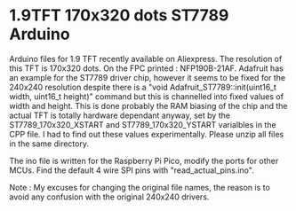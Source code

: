 # 1.9TFT 170x320 dots ST7789 Arduino

Arduino files for 1.9 TFT recently available on Aliexpress. The resolution of this TFT is 170x320 dots. On the FPC printed : NFP190B-21AF.  Adafruit has an example for the ST7789 driver chip, however it seems to be fixed for the 240x240 resolution despite there is a "void Adafruit_ST7789::init(uint16_t width, uint16_t height)" command but this is channelled into fixed values of width and height. This is done probably the RAM biasing of the chip and the actual TFT is totally hardware dependant anyway, set by the ST7789_170x320_XSTART and ST7789_170x320_YSTART varialbles in the CPP file. I had to find out these values experimentally. Please unzip all files in the same directory. 

The ino file is written for the Raspberry Pi Pico, modify the ports for other MCUs.  Find the default 4 wire SPI pins with "read_actual_pins.ino".

Note : My excuses for changing the original file names, the reason is to avoid any confusion with the original 240x240 drivers.
